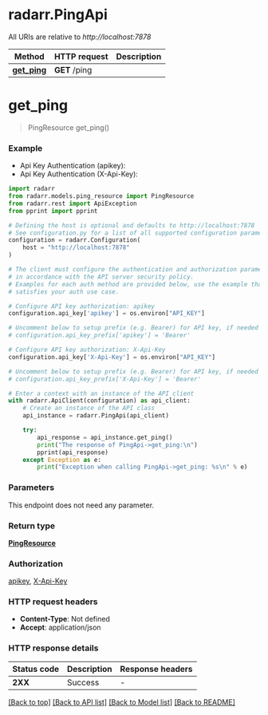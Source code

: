 # radarr.PingApi

All URIs are relative to *http://localhost:7878*

Method | HTTP request | Description
------------- | ------------- | -------------
[**get_ping**](PingApi.md#get_ping) | **GET** /ping | 


# **get_ping**
> PingResource get_ping()



### Example

* Api Key Authentication (apikey):
* Api Key Authentication (X-Api-Key):

```python
import radarr
from radarr.models.ping_resource import PingResource
from radarr.rest import ApiException
from pprint import pprint

# Defining the host is optional and defaults to http://localhost:7878
# See configuration.py for a list of all supported configuration parameters.
configuration = radarr.Configuration(
    host = "http://localhost:7878"
)

# The client must configure the authentication and authorization parameters
# in accordance with the API server security policy.
# Examples for each auth method are provided below, use the example that
# satisfies your auth use case.

# Configure API key authorization: apikey
configuration.api_key['apikey'] = os.environ["API_KEY"]

# Uncomment below to setup prefix (e.g. Bearer) for API key, if needed
# configuration.api_key_prefix['apikey'] = 'Bearer'

# Configure API key authorization: X-Api-Key
configuration.api_key['X-Api-Key'] = os.environ["API_KEY"]

# Uncomment below to setup prefix (e.g. Bearer) for API key, if needed
# configuration.api_key_prefix['X-Api-Key'] = 'Bearer'

# Enter a context with an instance of the API client
with radarr.ApiClient(configuration) as api_client:
    # Create an instance of the API class
    api_instance = radarr.PingApi(api_client)

    try:
        api_response = api_instance.get_ping()
        print("The response of PingApi->get_ping:\n")
        pprint(api_response)
    except Exception as e:
        print("Exception when calling PingApi->get_ping: %s\n" % e)
```



### Parameters

This endpoint does not need any parameter.

### Return type

[**PingResource**](PingResource.md)

### Authorization

[apikey](../README.md#apikey), [X-Api-Key](../README.md#X-Api-Key)

### HTTP request headers

 - **Content-Type**: Not defined
 - **Accept**: application/json

### HTTP response details

| Status code | Description | Response headers |
|-------------|-------------|------------------|
**2XX** | Success |  -  |

[[Back to top]](#) [[Back to API list]](../README.md#documentation-for-api-endpoints) [[Back to Model list]](../README.md#documentation-for-models) [[Back to README]](../README.md)

